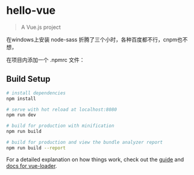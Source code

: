 # hello-vue

> A Vue.js project

在windows上安装 node-sass  折腾了三个小时，各种百度都不行，cnpm也不想，

在项目内添加一个 .npmrc 文件：


## Build Setup

``` bash
# install dependencies
npm install

# serve with hot reload at localhost:8080
npm run dev

# build for production with minification
npm run build

# build for production and view the bundle analyzer report
npm run build --report
```

For a detailed explanation on how things work, check out the [guide](http://vuejs-templates.github.io/webpack/) and [docs for vue-loader](http://vuejs.github.io/vue-loader).
